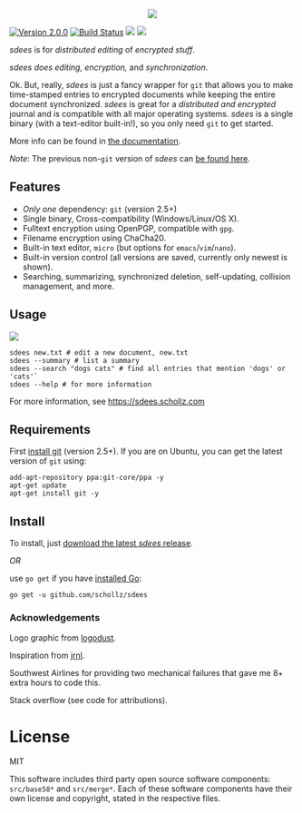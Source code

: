 <p align="center">
  <img src="https://sdees.schollz.com/_static/logo.png"/>
</p>

[![Version 2.0.0](https://img.shields.io/badge/version-2.0.0-brightgreen.svg?version=flat-square)](https://github.com/schollz/sdees/releases/latest)
[![Build Status](https://travis-ci.org/schollz/sdees.svg?branch=master)](https://travis-ci.org/schollz/sdees)
![](https://img.shields.io/badge/coverage-54%25-yellow.svg)
[![](https://img.shields.io/badge/sdees-documentation-blue.svg)](https://sdees.schollz.com/)

*sdees* is for *distributed editing* of *encrypted stuff*.

*sdees does editing, encryption,* and *synchronization*.

Ok. But, really, *sdees* is just a fancy wrapper for `git` that allows you to make time-stamped entries to encrypted documents while keeping the entire document synchronized. *sdees* is great for a *distributed and encrypted* journal and is compatible with all major operating systems. *sdees* is a single binary (with a text-editor built-in!), so you only need `git` to get started.

More info can be found in [the documentation](https://sdees.schollz.com/).

_Note_: The previous non-`git` version of *sdees* can [be found here](https://github.com/schollz/sdees/tree/1.X).


Features
--------
-  *Only one* dependency: `git` (version 2.5+)
-  Single binary, Cross-compatibility (Windows/Linux/OS X).
-  Fulltext encryption using OpenPGP, compatible with `gpg`.
-  Filename encryption using ChaCha20.
-  Built-in text editor, `micro` (but options for
   `emacs`/`vim`/`nano`).
-  Built-in version control (all versions are saved, currently only
   newest is shown).
-  Searching, summarizing, synchronized deletion, self-updating,
   collision management, and more.

## Usage

![](https://sdees.schollz.com/_static/main_demo.gif)
```
sdees new.txt # edit a new document, new.txt
sdees --summary # list a summary
sdees --search "dogs cats" # find all entries that mention 'dogs' or 'cats'`
sdees --help # for more information
```
For more information, see https://sdees.schollz.com


## Requirements

First [install git](https://git-scm.com/downloads) (version 2.5+). If you are on Ubuntu, you can get the latest version of `git` using:
```
add-apt-repository ppa:git-core/ppa -y
apt-get update
apt-get install git -y
```

## Install

To install, just [download the latest *sdees* release](https://github.com/schollz/sdees/releases/latest).

_OR_

use `go get` if you have [installed Go](https://golang.org/dl/):

```
go get -u github.com/schollz/sdees
```


### Acknowledgements

Logo graphic from [logodust](http://logodust.com).

Inspiration from [jrnl](http://jrnl.sh/).

Southwest Airlines for providing two mechanical failures that gave me 8+ extra hours to code this.

Stack overflow (see code for attributions).

# License

MIT

This software includes third party open source software components: `src/base58*` and `src/merge*`. Each of these software components have their own license and copyright, stated in the respective files.
